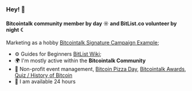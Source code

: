 ### Hey! 👋

#### Bitcointalk community member by day ☼ and BitList.co volunteer by night ☾

Marketing as a hobby [Bitcointalk Signature Campaign Example](https://bitcointalk.org/index.php?topic=5277003.0);<br>

- ⚙️ Guides for Beginners [BitList Wiki](https://wiki.bitlist.co/);<br>
- 🌍 I'm mostly active within the **Bitcointalk Community**
- 💅 Non-profit event management, [Bitcoin Pizza Day](https://bitcointalk.org/index.php?topic=5496801), [Bitcointalk Awards](https://bitcointalk.org/index.php?topic=5422131), [Quiz / History of Bitcoin](https://bitcointalk.org/index.php?topic=5381367.0)
- 💬 I am available 24 hours
